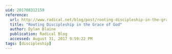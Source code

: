 ```yaml
---
uid: 201708312159
reference:
  url: http://www.radical.net/blog/post/rooting-discipleship-in-the-grace-of-god
  title: "Rooting Discipleship in the Grace of God"
  author: Dylan Blaine
  publication: Radical Blog
  accessed: August 31, 2017 9:59:22 PM
tags: [discipleship]
---
```

